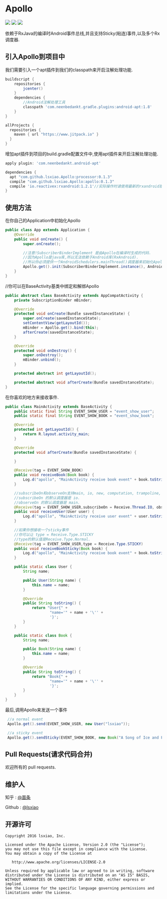 # Apollo
[![](https://jitpack.io/v/lsxiao/Apollo.svg)](https://jitpack.io/#lsxiao/Apollo)
<a href="http://www.methodscount.com/?lib=com.github.lsxiao.Apollo%3Aapollo%3A0.1.2"><img src="https://img.shields.io/badge/Methods count-core: 93 | deps: 5492-e91e63.svg"/></a>
<a href="http://www.methodscount.com/?lib=com.github.lsxiao.Apollo%3Aapollo%3A0.1.2"><img src="https://img.shields.io/badge/Size-13 KB-e91e63.svg"/></a>


依赖于RxJava的编译时Android事件总线,并且支持Sticky(粘连)事件,以及多个Rx调度器.

## 引入Apollo到项目中
我们需要引入一个apt插件到我们的classpath来开启注解处理功能.

```groovy
buildscript {
    repositories {
        jcenter()
    }
    dependencies {
        //Android注解处理工具
        classpath 'com.neenbedankt.gradle.plugins:android-apt:1.8'
    }
}

allProjects {
  repositories {
    maven { url "https://www.jitpack.io" }
  }
}
```

增加apt插件到项目的build.gradle配置文件中,使用apt插件来开启注解处理功能.

```groovy
apply plugin: 'com.neenbedankt.android-apt'

dependencies {
  apt "com.github.lsxiao.Apollo:processor:0.1.3"
  compile "com.github.lsxiao.Apollo:apollo:0.1.3"
  compile 'io.reactivex:rxandroid:1.2.1'//实际操作时请使用最新的rxandroid版本,这仅仅是一个示例.
}

```

## 使用方法

在你自己的Application中初始化Apollo

```java
public class App extends Application {
    @Override
    public void onCreate() {
        super.onCreate();

        //注意!SubscriberBinderImplement 是由Apollo在编译时生成的代码.
        //因为Apollo是java库,所以无法依赖于Android库(RxAndroid).
        //所以你必须提供一个AndroidSchedulers.mainThread()调度器来初始化Apollo.
        Apollo.get().init(SubscriberBinderImplement.instance(), AndroidSchedulers.mainThread());
    }
}
```

//你可以在BaseActivity基类中绑定和解绑Apollo

```java
public abstract class BaseActivity extends AppCompatActivity {
    private SubscriptionBinder mBinder;

    @Override
    protected void onCreate(Bundle savedInstanceState) {
        super.onCreate(savedInstanceState);
        setContentView(getLayoutId());
        mBinder = Apollo.get().bind(this);
        afterCreate(savedInstanceState);
    }

    @Override
    protected void onDestroy() {
        super.onDestroy();
        mBinder.unbind();
    }

    protected abstract int getLayoutId();

    protected abstract void afterCreate(Bundle savedInstanceState);
}

```

在你喜欢的地方来接收事件.

```java
public class MainActivity extends BaseActivity {
    public static final String EVENT_SHOW_USER = "event_show_user";
    public static final String EVENT_SHOW_BOOK = "event_show_book";

    @Override
    protected int getLayoutId() {
        return R.layout.activity_main;
    }

    @Override
    protected void afterCreate(Bundle savedInstanceState) {

    }

    @Receive(tag = EVENT_SHOW_BOOK)
    public void receiveBook(Book book) {
        Log.d("apollo", "MainActivity receive book event" + book.toString());
    }

    //subscribeOn和observeOn支持main, io, new, computation, trampoline, immediate 这些调度器.
    //subscribeOn 的默认调度器是 io.
    //observeOn 的默认调度器是 main.
    @Receive(tag = EVENT_SHOW_USER,subscribeOn = Receive.Thread.IO, observeOn = Receive.Thread.MAIN)
    public void receiveUser(User user) {
        Log.d("apollo", "MainActivity receive user event" + user.toString());
    }

    //如果你想接收一个sticky事件
    //你可以让 type = Receive.Type.STICKY
    //type的默认值是Receive.Type.Normal.
    @Receive(tag = EVENT_SHOW_USER,type = Receive.Type.STICKY)
    public void receiveBookSticky(Book book) {
        Log.d("apollo", "MainActivity receive book event" + book.toString());
    }

    public static class User {
        String name;

        public User(String name) {
            this.name = name;
        }

        @Override
        public String toString() {
            return "User{" +
                    "name='" + name + '\'' +
                    '}';
        }
    }

    public static class Book {
        String name;

        public Book(String name) {
            this.name = name;
        }

        @Override
        public String toString() {
            return "Book{" +
                    "name='" + name + '\'' +
                    '}';
        }
    }
}

```

最后,调用Apollo来发送一个事件

```java
 //a normal event
 Apollo.get().send(EVENT_SHOW_USER, new User("lsxiao"));

 //a sticky event
 Apollo.get().sendSticky(EVENT_SHOW_BOOK, new Book("A Song of Ice and Fire"));
```

## Pull Requests(请求代码合并)

欢迎所有的 pull requests.

## 维护人
知乎 : [@面条](https://www.zhihu.com/people/lsxiao)

Github : [@lsxiao](https://github.com/lsxiao)


## 开源许可

    Copyright 2016 lsxiao, Inc.

    Licensed under the Apache License, Version 2.0 (the "License");
    you may not use this file except in compliance with the License.
    You may obtain a copy of the License at

       http://www.apache.org/licenses/LICENSE-2.0

    Unless required by applicable law or agreed to in writing, software
    distributed under the License is distributed on an "AS IS" BASIS,
    WITHOUT WARRANTIES OR CONDITIONS OF ANY KIND, either express or implied.
    See the License for the specific language governing permissions and
    limitations under the License.
